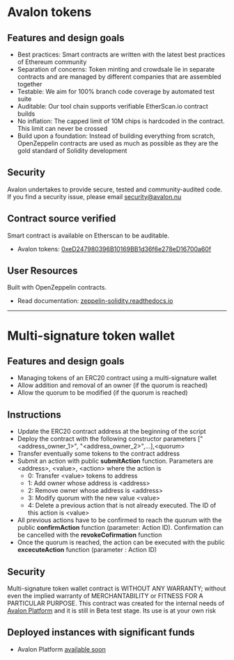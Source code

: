 # Avalon tokens

## Features and design goals

- Best practices: Smart contracts are written with the latest best practices of Ethereum community
- Separation of concerns: Token minting and crowdsale lie in separate contracts and are managed by different companies that are assembled together
- Testable: We aim for 100% branch code coverage by automated test suite
- Auditable: Our tool chain supports verifiable EtherScan.io contract builds
- No inflation: The capped limit of 10M chips is hardcoded in the contract. This limit can never be crossed
- Build upon a foundation: Instead of building everything from scratch, OpenZeppelin contracts are used as much as possible as they are the gold standard of Solidity development

## Security
Avalon undertakes to provide secure, tested and community-audited code.
If you find a security issue, please email [security@avalon.nu](mailto:security@avalon.nu)

## Contract source verified

Smart contract is available on Etherscan to be auditable.
- Avalon tokens: [0xeD247980396B10169BB1d36f6e278eD16700a60f](https://etherscan.io/address/0xed247980396b10169bb1d36f6e278ed16700a60f#code)

## User Resources

Built with OpenZeppelin contracts.
- Read documentation: [zeppelin-solidity.readthedocs.io](http://zeppelin-solidity.readthedocs.io/en/latest/)

---

# Multi-signature token wallet

## Features and design goals

- Managing tokens of an ERC20 contract using a multi-signature wallet
- Allow addition and removal of an owner (if the quorum is reached)
- Allow the quorum to be modified (if the quorum is reached)

## Instructions

- Update the ERC20 contract address at the beginning of the script
- Deploy the contract with the following constructor parameters \[\"\<address_owner_1\>\", "\<address_owner_2\>\",...\],\<quorum\>
- Transfer eventually some tokens to the contract address
- Submit an action with public **submitAction** function. Parameters are \<address\>, \<value\>, \<action\> where the action is
  - 0: Transfer \<value\> tokens to address
  - 1: Add owner whose address is \<address\>
  - 2: Remove owner whose address is \<address\>    
  - 3: Modify quorum with the new value \<value\>
  - 4: Delete a previous action that is not already executed. The ID of this action is \<value\>
- All previous actions have to be confirmed to reach the quorum with the public **confirmAction** function (parameter: Action ID). Confirmation can be cancelled with the **revokeCofirmation** function
- Once the quorum is reached, the action can be executed with the public **excecuteAction** function (parameter : Action ID) 

## Security

Multi-signature token wallet contract is WITHOUT ANY WARRANTY; without even the implied warranty of MERCHANTABILITY or FITNESS FOR A PARTICULAR PURPOSE. This contract was created for the internal needs of [Avalon Platform](https://avalon.nu/) and it is still in Beta test stage. Its use is at your own risk

## Deployed instances with significant funds

- Avalon Platform [available soon](https://etherscan.io/)

